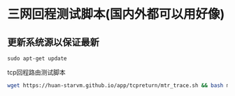 # 三网回程测试脚本(国内外都可以用好像)

## 更新系统源以保证最新
```dash
sudo apt-get update
```
tcp回程路由测试脚本
```bash
wget https://huan-starvm.github.io/app/tcpreturn/mtr_trace.sh && bash mtr_trace.sh
```
